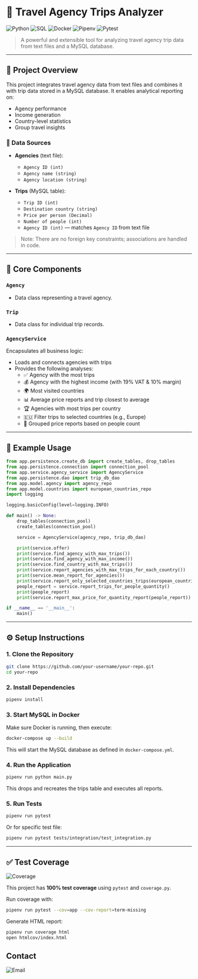 # 🧳 Travel Agency Trips Analyzer

![Python](https://img.shields.io/badge/Python-3.12%2B-blue?logo=python&logoColor=white)
![SQL](https://img.shields.io/badge/SQL-MySQL-blue?logo=mysql&logoColor=white)
![Docker](https://img.shields.io/badge/Docker-ready-blue?logo=docker&logoColor=white)
![Pipenv](https://img.shields.io/badge/Dependency%20Manager-Pipenv-9cf?logo=pipenv&logoColor=black)
![Pytest](https://img.shields.io/badge/Tested%20with-Pytest-yellow?logo=pytest)


> A powerful and extensible tool for analyzing travel agency trip data from text files and a MySQL database.

---

## 🚀 Project Overview

This project integrates travel agency data from text files and combines it with trip data stored in a MySQL database. It enables analytical reporting on:

- Agency performance
- Income generation
- Country-level statistics
- Group travel insights

### 📂 Data Sources

- **Agencies** (text file):
  - `Agency ID (int)`
  - `Agency name (string)`
  - `Agency location (string)`

- **Trips** (MySQL table):
  - `Trip ID (int)`
  - `Destination country (string)`
  - `Price per person (Decimal)`
  - `Number of people (int)`
  - `Agency ID (int)` — matches `Agency ID` from text file

> Note: There are no foreign key constraints; associations are handled in code.

---

## 🧠 Core Components

### `Agency`
- Data class representing a travel agency.

### `Trip`
- Data class for individual trip records.

### `AgencyService`
Encapsulates all business logic:

- Loads and connects agencies with trips
- Provides the following analyses:
  - ✅ Agency with the most trips
  - 💰 Agency with the highest income (with 19% VAT & 10% margin)
  - 🌍 Most visited countries
  - 📊 Average price reports and trip closest to average
  - 🏆 Agencies with most trips per country
  - 🇪🇺 Filter trips to selected countries (e.g., Europe)
  - 👥 Grouped price reports based on people count

---

## 🧪 Example Usage

```python
from app.persistence.create_db import create_tables, drop_tables
from app.persistence.connection import connection_pool
from app.service.agency_service import AgencyService
from app.persistence.dao import trip_db_dao
from app.model.agency import agency_repo
from app.model.countries import european_countries_repo
import logging

logging.basicConfig(level=logging.INFO)

def main() -> None:
    drop_tables(connection_pool)
    create_tables(connection_pool)

    service = AgencyService(agency_repo, trip_db_dao)

    print(service.offer)
    print(service.find_agency_with_max_trips())
    print(service.find_agency_with_max_income())
    print(service.find_country_with_max_trips())
    print(service.report_agencies_with_max_trips_for_each_country())
    print(service.mean_report_for_agencies())
    print(service.report_only_selected_countries_trips(european_countries_repo))
    people_report = service.report_trips_for_people_quantity()
    print(people_report)
    print(service.report_max_price_for_quantity_report(people_report))

if __name__ == '__main__':
    main()
```

---

## ⚙️ Setup Instructions

### 1. Clone the Repository

```bash
git clone https://github.com/your-username/your-repo.git
cd your-repo
```

### 2. Install Dependencies

```bash
pipenv install
```

### 3. Start MySQL in Docker

Make sure Docker is running, then execute:

```bash
docker-compose up --build
```

This will start the MySQL database as defined in `docker-compose.yml`.

### 4. Run the Application

```bash
pipenv run python main.py
```

This drops and recreates the trips table and executes all reports.

### 5. Run Tests

```bash
pipenv run pytest
```

Or for specific test file:

```bash
pipenv run pytest tests/integration/test_integration.py
```

---

## ✅ Test Coverage

![Coverage](https://img.shields.io/badge/Coverage-100%25-success?logo=pytest)

This project has **100% test coverage** using `pytest` and `coverage.py`.

Run coverage with:

```bash
pipenv run pytest --cov=app --cov-report=term-missing
```

Generate HTML report:

```bash
pipenv run coverage html
open htmlcov/index.html

```

## Contact

![Email](https://img.shields.io/badge/Contact-paulina.piotrowska.p%40gmail.com-informational?logo=gmail)
